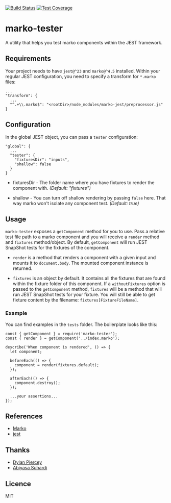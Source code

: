 [![Build Status](https://travis-ci.org/oxala/marko-tester.svg?branch=master)](https://travis-ci.org/oxala/marko-tester) [![Test Coverage](https://api.codeclimate.com/v1/badges/46c76b421392b0cdc6e1/test_coverage)](https://codeclimate.com/github/oxala/marko-tester/test_coverage)
# marko-tester
A utility that helps you test marko components within the JEST framework.

## Requirements
Your project needs to have `jest@^23` and `marko@^4.5` installed.
Within your regular JEST configuration, you need to specify a transform for `*.marko` files:

```
...
"transform": {
  ...
  "^.+\\.marko$": "<rootDir>/node_modules/marko-jest/preprocessor.js"
}
```

## Configuration
In the global JEST object, you can pass a `tester` configuration:

```
"global": {
  ...
  "tester": {
    "fixturesDir": "inputs",
    "shallow": false
  }
}
```

- fixturesDir - The folder name where you have fixtures to render the component with. _(Default: "fixtures")_

- shallow - You can turn off shallow rendering by passing `false` here. That way marko won't isolate any component test. _(Default: true)_

## Usage
`marko-tester` exposes a `getComponent` method for you to use. Pass a relative test file path to a marko component and you will receive a `render` method and `fixtures` method/object. By default, `getComponent` will run JEST SnapShot tests for the fixtures of the component.

- `render` is a method that renders a component with a given input and mounts it to `document.body`. The mounted component instance is returned.

- `fixtures` is an object by default. It contains all the fixtures that are found within the fixture folder of this component. If a `withoutFixtures` option is passed to the `getComponent` method, `fixtures` will be a method that will run JEST SnapShot tests for your fixture. You will still be able to get fixture content by the filename: `fixtures[FixtureFileName]`.

### Example
You can find examples in the `tests` folder. The boilerplate looks like this:

```
const { getComponent } = require('marko-tester');
const { render } = getComponent('../index.marko');

describe('When component is rendered', () => {
  let component;

  beforeEach(() => {
    component = render(fixtures.default);
  });

  afterEach(() => {
    component.destroy();
  });

  ...your assertions...
});
```

## References
* [Marko](http://markojs.com)
* [jest](https://jestjs.io)

## Thanks
* [Dylan Piercey](https://github.com/DylanPiercey)
* [Abiyasa Suhardi](https://github.com/abiyasa)

## Licence
MIT
